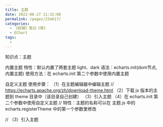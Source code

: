 ```yaml
---
title: 主题
date: 2022-06-27 11:32:08
permalink: /pages/23e617/
categories:
  - 《前端》笔记《库》
  - EChart
tags:
  - 
---
```

知识点：主题

内置主题
  特性：默认内置了两套主题 light、dark
  语法：echarts.init(dom节点, 内置主题)
  使用方法：在 echarts.init 第二个参数中使用内置主题

自定义主题
  使用步骤：
    （1）在主题编辑器中编辑主题  // https://echarts.apache.org/zh/download-theme.html
    （2）下载 js 版本的主题到 theme 目录中（该目录自己创建）
    （3）引入主题
    （4）在 echarts.init 第二个参数中使用自定义主题  // 特性：主题的名称可以在 主题.js 中的 echarts.registerTheme 中的第一个参数里修改


<!DOCTYPE html>
<html lang="en">

<head>
  <meta charset="UTF-8">
  <meta name="viewport" content="width=device-width, initial-scale=1.0">
  <meta http-equiv="X-UA-Compatible" content="ie=edge">
  <title>Document</title>
  <script src="lib/echarts.min.js"></script>
  <script src="theme/itcast.js"></script>  // （3）引入主题
</head>

<body>
  <div style="width: 600px;height:400px"></div>
  <script>

    // var mCharts = echarts.init(document.querySelector("div"), 'dark')  // 设置内置主题
    var mCharts = echarts.init(document.querySelector("div"), 'itcast')  // （4）在 echarts.init 第二个参数中使用自定义主题

    var xDataArr = ['张三', '李四', '王五', '闰土', '小明', '茅台', '二妞', '大强']
    var yDataArr = [88, 92, 63, 77, 94, 80, 72, 86]
    var option = {
      xAxis: {
        type: 'category',
        data: xDataArr
      },
      yAxis: {
        type: 'value'
      },
      series: [
        {
          type: 'bar',
          data: yDataArr,
          markPoint: {
            data: [
              {
                type: 'max', name: '最大值'
              },
              {
                type: 'min', name: '最小值'
              }
            ]
          },
          markLine: {
            data: [
              {
                type: 'average', name: '平均值'
              }
            ]
          },
          label: {
            show: true,
            rotate: 60
          },
          barWidth: '30%'
        }
      ]
    };
    mCharts.setOption(option)
  </script>
</body>

</html>
